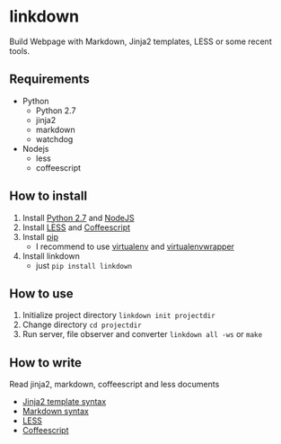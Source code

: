 linkdown
========

Build Webpage with Markdown, Jinja2 templates, LESS or some recent tools.

Requirements
------------

* Python
    * Python 2.7
    * jinja2
    * markdown
    * watchdog
* Nodejs
    * less
    * coffeescript

How to install
--------------

1. Install [Python 2.7](http://www.python.org/) and [NodeJS](http://nodejs.org/)
2. Install [LESS](http://lesscss.org/) and [Coffeescript](http://coffeescript.org/)
3. Install [pip](http://pypi.python.org/pypi/pip)
    * I recommend to use [virtualenv](http://pypi.python.org/pypi/virtualenv) and [virtualenvwrapper](http://pypi.python.org/pypi/virtualenvwrapper)
4. Install linkdown
    * just `pip install linkdown`


How to use
----------

1. Initialize project directory
   `linkdown init projectdir`
2. Change directory
   `cd projectdir`
3. Run server, file observer and converter
   `linkdown all -ws` or `make`

How to write
------------

Read jinja2, markdown, coffeescript and less documents

* [Jinja2 template syntax](http://jinja.pocoo.org/docs/templates/)
* [Markdown syntax](http://daringfireball.net/projects/markdown/syntax)
* [LESS](http://lesscss.org/)
* [Coffeescript](http://coffeescript.org/)




